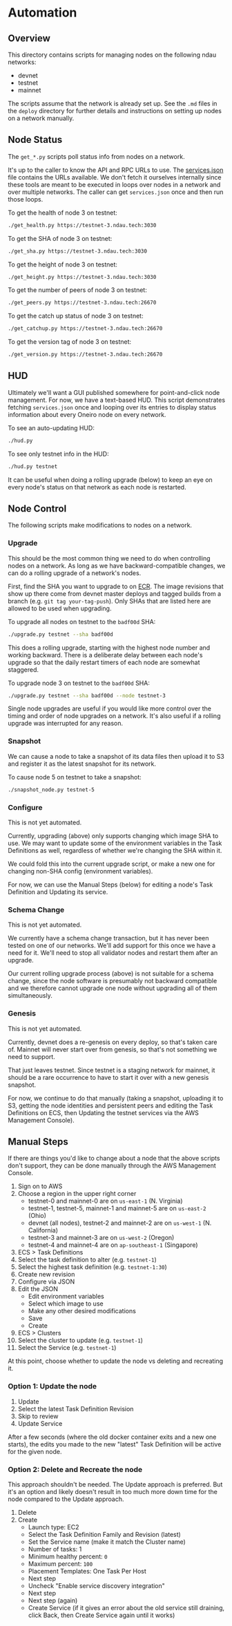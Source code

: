 # Automation

## Overview

This directory contains scripts for managing nodes on the following ndau networks:

* devnet
* testnet
* mainnet

The scripts assume that the network is already set up.  See the `.md` files in the `deploy` directory for further details and instructions on setting up nodes on a network manually.

## Node Status

The `get_*.py` scripts poll status info from nodes on a network.

It's up to the caller to know the API and RPC URLs to use.  The [services.json](https://s3.us-east-2.amazonaws.com/ndau-json/services.json) file contains the URLs available.  We don't fetch it ourselves internally since these tools are meant to be executed in loops over nodes in a network and over multiple networks.  The caller can get `services.json` once and then run those loops.

To get the health of node 3 on testnet:
```sh
./get_health.py https://testnet-3.ndau.tech:3030
```

To get the SHA of node 3 on testnet:
```sh
./get_sha.py https://testnet-3.ndau.tech:3030
```

To get the height of node 3 on testnet:
```sh
./get_height.py https://testnet-3.ndau.tech:3030
```

To get the number of peers of node 3 on testnet:
```sh
./get_peers.py https://testnet-3.ndau.tech:26670
```

To get the catch up status of node 3 on testnet:
```sh
./get_catchup.py https://testnet-3.ndau.tech:26670
```

To get the version tag of node 3 on testnet:
```sh
./get_version.py https://testnet-3.ndau.tech:26670
```

## HUD

Ultimately we'll want a GUI published somewhere for point-and-click node management.  For now, we have a text-based HUD.  This script demonstrates fetching `services.json` once and looping over its entries to display status information about every Oneiro node on every network.

To see an auto-updating HUD:
```sh
./hud.py
```

To see only testnet info in the HUD:
```sh
./hud.py testnet
```

It can be useful when doing a rolling upgrade (below) to keep an eye on every node's status on that network as each node is restarted.

## Node Control

The following scripts make modifications to nodes on a network.

### Upgrade

This should be the most common thing we need to do when controlling nodes on a network.  As long as we have backward-compatible changes, we can do a rolling upgrade of a network's nodes.

First, find the SHA you want to upgrade to on [ECR](https://console.aws.amazon.com/ecr/repositories/sc-node/?region=us-east-1).  The image revisions that show up there come from devnet master deploys and tagged builds from a branch (e.g. `git tag your-tag-push`).  Only SHAs that are listed here are allowed to be used when upgrading.

To upgrade all nodes on testnet to the `badf00d` SHA:
```sh
./upgrade.py testnet --sha badf00d
```

This does a rolling upgrade, starting with the highest node number and working backward.  There is a deliberate delay between each node's upgrade so that the daily restart timers of each node are somewhat staggered.

To upgrade node 3 on testnet to the `badf00d` SHA:
```sh
./upgrade.py testnet --sha badf00d --node testnet-3
```

Single node upgrades are useful if you would like more control over the timing and order of node upgrades on a network.  It's also useful if a rolling upgrade was interrupted for any reason.

### Snapshot

We can cause a node to take a snapshot of its data files then upload it to S3 and register it as the latest snapshot for its network.

To cause node 5 on testnet to take a snapshot:
```sh
./snapshot_node.py testnet-5
```

### Configure

This is not yet automated.

Currently, upgrading (above) only supports changing which image SHA to use.  We may want to update some of the environment variables in the Task Definitions as well, regardless of whether we're changing the SHA within it.

We could fold this into the current upgrade script, or make a new one for changing non-SHA config (environment variables).

For now, we can use the Manual Steps (below) for editing a node's Task Definition and Updating its service.

### Schema Change

This is not yet automated.

We currently have a schema change transaction, but it has never been tested on one of our networks.  We'll add support for this once we have a need for it.  We'll need to stop all validator nodes and restart them after an upgrade.

Our current rolling upgrade process (above) is not suitable for a schema change, since the node software is presumably not backward compatible and we therefore cannot upgrade one node without upgrading all of them simultaneously.

### Genesis

This is not yet automated.

Currently, devnet does a re-genesis on every deploy, so that's taken care of.  Mainnet will never start over from genesis, so that's not something we need to support.

That just leaves testnet.  Since testnet is a staging network for mainnet, it should be a rare occurrence to have to start it over with a new genesis snapshot.

For now, we continue to do that manually (taking a snapshot, uploading it to S3, getting the node identities and persistent peers and editing the Task Definitions on ECS, then Updating the testnet services via the AWS Management Console).

## Manual Steps

If there are things you'd like to change about a node that the above scripts don't support, they can be done manually through the AWS Management Console.

1. Sign on to AWS
1. Choose a region in the upper right corner
    - testnet-0 and mainnet-0 are on `us-east-1` (N. Virginia)
    - testnet-1, testnet-5, mainnet-1 and mainnet-5 are on `us-east-2` (Ohio)
    - devnet (all nodes), testnet-2 and mainnet-2 are on `us-west-1` (N. California)
    - testnet-3 and mainnet-3 are on `us-west-2` (Oregon)
    - testnet-4 and mainnet-4 are on `ap-southeast-1` (Singapore)
1. ECS > Task Definitions
1. Select the task definition to alter (e.g. `testnet-1`)
1. Select the highest task definition (e.g. `testnet-1:30`)
1. Create new revision
1. Configure via JSON
1. Edit the JSON
    - Edit environment variables
    - Select which image to use
    - Make any other desired modifications
    - Save
    - Create
1. ECS > Clusters
1. Select the cluster to update (e.g. `testnet-1`)
1. Select the Service (e.g. `testnet-1`)

At this point, choose whether to update the node vs deleting and recreating it.

### Option 1: Update the node

1. Update
1. Select the latest Task Definition Revision
1. Skip to review
1. Update Service

After a few seconds (where the old docker container exits and a new one starts), the edits you made to the new "latest" Task Definition will be active for the given node.

### Option 2: Delete and Recreate the node

This approach shouldn't be needed.  The Update approach is preferred.  But it's an option and likely doesn't result in too much more down time for the node compared to the Update approach.

1. Delete
1. Create
    - Launch type: EC2
    - Select the Task Definition Family and Revision (latest)
    - Set the Service name (make it match the Cluster name)
    - Number of tasks: 1
    - Minimum healthy percent: `0`
    - Maximum percent: `100`
    - Placement Templates: One Task Per Host
    - Next step
    - Uncheck "Enable service discovery integration"
    - Next step
    - Next step (again)
    - Create Service (if it gives an error about the old service still draining, click Back, then Create Service again until it works)
